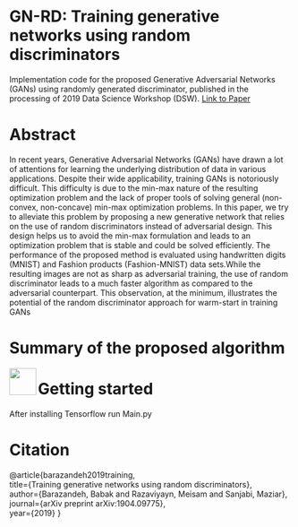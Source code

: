 # GN-RD: Training generative networks using random discriminators
Implementation code for the proposed Generative Adversarial Networks (GANs) using randomly generated discriminator, published in the processing of 2019 Data Science Workshop (DSW). [Link to Paper](https://arxiv.org/pdf/1904.09775.pdf)
# Abstract 

In recent years,  Generative  Adversarial  Networks  (GANs) have drawn a lot of attentions for learning the underlying distribution of data in various applications. Despite their wide applicability, training GANs is notoriously difficult. This difficulty is due to the min-max nature of the resulting optimization problem and the lack of proper tools of solving general (non-convex, non-concave) min-max optimization problems. In this paper, we try to alleviate this problem by proposing a new generative network that relies on the use of random discriminators instead of adversarial design. This design helps us to avoid the min-max formulation and leads to an optimization problem that is stable and could be solved efficiently. The performance of the proposed method is evaluated using handwritten digits (MNIST) and Fashion products (Fashion-MNIST) data sets.While the resulting images are not as sharp as adversarial training, the use of random discriminator leads to a much faster algorithm as compared to the adversarial counterpart. This observation, at the minimum, illustrates the potential of the random discriminator approach for warm-start in training GANs
# Summary of the proposed algorithm
 <a href="url"><img src="https://github.com/babakbarazandeh/GN-RD/Algorithm.jpg" align="left" height="48" width="48" ></a>
 # Getting started
After installing Tensorflow run Main.py

# Citation 
@article{barazandeh2019training,<br/>
  title={Training generative networks using random discriminators},<br/>
  author={Barazandeh, Babak and Razaviyayn, Meisam and Sanjabi, Maziar},<br/>
  journal={arXiv preprint arXiv:1904.09775},<br/>
  year={2019}
}
